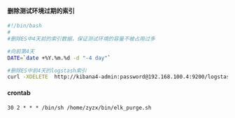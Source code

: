 #### 删除测试环境过期的索引
```bash
#!/bin/bash
#
#删除ES中4天前的索引数据，保证测试环境的容量不被占用过多

#向前第4天
DATE=`date +%Y.%m.%d -d "-4 day"`

#删除ES中前4天的logstash索引
curl -XDELETE  http://kibana4-admin:password@192.168.100.4:9200/logstash-${DATE} &>/dev/null
```
#### crontab
```txt
30 2 * * * /bin/sh /home/zyzx/bin/elk_purge.sh
```
